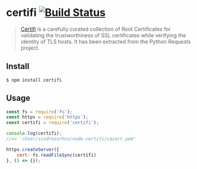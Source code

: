 # certifi [![Build Status](https://travis-ci.org/certifi/node-certifi.svg?branch=master)](https://travis-ci.org/certifi/node-certifi)

> [Certifi](http://certifi.io) is a carefully curated collection of Root Certificates for validating the trustworthiness of SSL certificates while verifying the identity of TLS hosts. It has been extracted from the Python Requests project.


## Install

```
$ npm install certifi
```


## Usage

```js
const fs = require('fs');
const https = require('https');
const certifi = require('certifi');

console.log(certifi);
//=> '/User/sindresorhus/node-certifi/cacert.pem'

https.createServer({
	cert: fs.readFileSync(certifi)
}, () => {});
```

